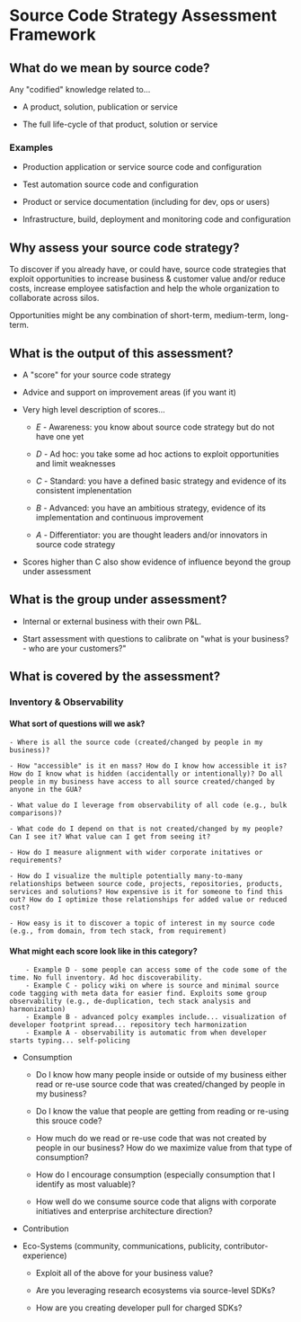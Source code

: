 # Source Code Strategy Assessment Framework

## What do we mean by source code?

Any "codified" knowledge related to...

- A product, solution, publication or service 

- The full life-cycle of that product, solution or service

### Examples

- Production application or service source code and configuration

- Test automation source code and configuration

- Product or service documentation (including for dev, ops or users)

- Infrastructure, build, deployment and monitoring code and configuration

## Why assess your source code strategy?

To discover if you already have, or could have, source code strategies that exploit opportunities to increase business & customer value and/or reduce costs, increase employee satisfaction and help the whole organization to collaborate across silos.

Opportunities might be any combination of short-term, medium-term, long-term.



## What is the output of this assessment?

- A "score" for your source code strategy

- Advice and support on improvement areas (if you want it)

- Very high level description of scores...
    
    - *E* - Awareness: you know about source code strategy but do not have one yet
    
    - *D* - Ad hoc: you take some ad hoc actions to exploit opportunities and limit weaknesses
    
    - *C* - Standard: you have a defined basic strategy and evidence of its consistent implenentation
    
    - *B* - Advanced: you have an ambitious strategy, evidence of its implementation and continuous improvement
    
    - *A* - Differentiator: you are thought leaders and/or innovators in source code strategy

- Scores higher than C also show evidence of influence beyond the group under assessment

## What is the group under assessment?

- Internal or external business with their own P&L.

- Start assessment with questions to calibrate on "what is your business? - who are your customers?"

## What is covered by the assessment?

### Inventory & Observability

#### What sort of questions will we ask?

    - Where is all the source code (created/changed by people in my business)?
    
    - How "accessible" is it en mass? How do I know how accessible it is? How do I know what is hidden (accidentally or intentionally)? Do all people in my business have access to all source created/changed by anyone in the GUA?

    - What value do I leverage from observability of all code (e.g., bulk comparisons)?

    - What code do I depend on that is not created/changed by my people? Can I see it? What value can I get from seeing it?

    - How do I measure alignment with wider corporate initatives or requirements?

    - How do I visualize the multiple potentially many-to-many relationships between source code, projects, repositories, products, services and solutions? How expensive is it for someone to find this out? How do I optimize those relationships for added value or reduced cost?

    - How easy is it to discover a topic of interest in my source code (e.g., from domain, from tech stack, from requirement)

#### What might each score look like in this category?

        - Example D - some people can access some of the code some of the time. No full inventory. Ad hoc discoverability.
        - Example C - policy wiki on where is source and minimal source code tagging with meta data for easier find. Exploits some group observability (e.g., de-duplication, tech stack analysis and harmonization)
        - Example B - advanced polcy examples include... visualization of developer footprint spread... repository tech harmonization
        - Example A - observability is automatic from when developer starts typing... self-policing 



- Consumption

    - Do I know how many people inside or outside of my business either read or re-use source code that was created/changed by people in my business?

    - Do I know the value that people are getting from reading or re-using this srouce code?

    - How much do we read or re-use code that was not created by people in our business? How do we maximize value from that type of consumption?

    - How do I encourage consumption (especially consumption that I identify as most valuable)?

    - How well do we consume source code that aligns with corporate initiatives and enterprise architecture direction?

- Contribution


- Eco-Systems (community, communications, publicity, contributor-experience)

    - Exploit all of the above for your business value?

    - Are you leveraging research ecosystems via source-level SDKs?
    
    - How are you creating developer pull for charged SDKs?

    